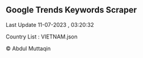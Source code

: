 

## Google Trends Keywords Scraper 
 
Last Update 11-07-2023 , 03:20:32

Country List :
VIETNAM.json



© Abdul Muttaqin 

